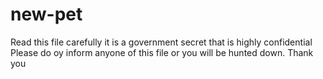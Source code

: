 # new-pet
Read this file carefully it is a government secret that is highly confidential
Please do oy inform anyone of this file or you will be hunted down.
Thank you 
